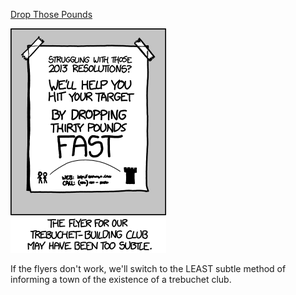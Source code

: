 [Drop Those Pounds](https://xkcd.com/1160)

![Drop Those Pounds](./random_comic.png)

If the flyers don't work, we'll switch to the LEAST subtle method of informing a town of the existence of a trebuchet club.

